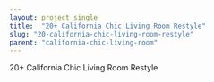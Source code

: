 ```yaml
---
layout: project_single
title:  "20+ California Chic Living Room Restyle"
slug: "20-california-chic-living-room-restyle"
parent: "california-chic-living-room"
---
```

20+ California Chic Living Room Restyle